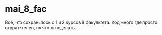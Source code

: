# mai_8_fac
Всё, что сохранилось с 1 и 2 курсов 8 факультета. 
Код много где просто отвратителен, но что ж поделать. 
